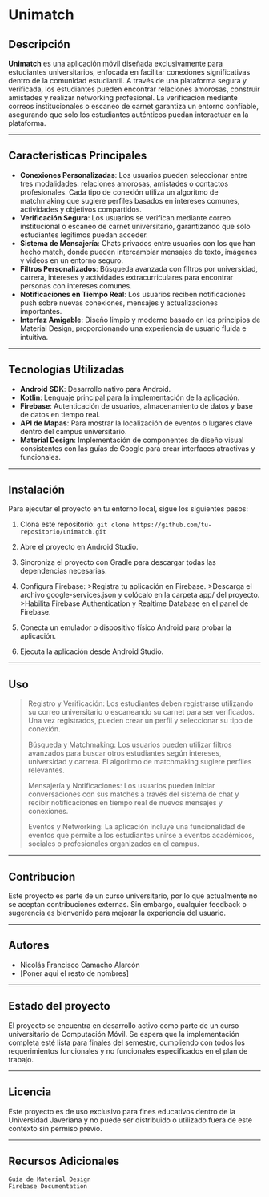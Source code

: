 # Unimatch

## Descripción

**Unimatch** es una aplicación móvil diseñada exclusivamente para estudiantes universitarios, enfocada en facilitar conexiones significativas dentro de la comunidad estudiantil. A través de una plataforma segura y verificada, los estudiantes pueden encontrar relaciones amorosas, construir amistades y realizar networking profesional. La verificación mediante correos institucionales o escaneo de carnet garantiza un entorno confiable, asegurando que solo los estudiantes auténticos puedan interactuar en la plataforma.

---

## Características Principales

- **Conexiones Personalizadas**: Los usuarios pueden seleccionar entre tres modalidades: relaciones amorosas, amistades o contactos profesionales. Cada tipo de conexión utiliza un algoritmo de matchmaking que sugiere perfiles basados en intereses comunes, actividades y objetivos compartidos.
- **Verificación Segura**: Los usuarios se verifican mediante correo institucional o escaneo de carnet universitario, garantizando que solo estudiantes legítimos puedan acceder.
- **Sistema de Mensajería**: Chats privados entre usuarios con los que han hecho match, donde pueden intercambiar mensajes de texto, imágenes y videos en un entorno seguro.
- **Filtros Personalizados**: Búsqueda avanzada con filtros por universidad, carrera, intereses y actividades extracurriculares para encontrar personas con intereses comunes.
- **Notificaciones en Tiempo Real**: Los usuarios reciben notificaciones push sobre nuevas conexiones, mensajes y actualizaciones importantes.
- **Interfaz Amigable**: Diseño limpio y moderno basado en los principios de Material Design, proporcionando una experiencia de usuario fluida e intuitiva.

---

## Tecnologías Utilizadas

- **Android SDK**: Desarrollo nativo para Android.
- **Kotlin**: Lenguaje principal para la implementación de la aplicación.
- **Firebase**: Autenticación de usuarios, almacenamiento de datos y base de datos en tiempo real.
- **API de Mapas**: Para mostrar la localización de eventos o lugares clave dentro del campus universitario.
- **Material Design**: Implementación de componentes de diseño visual consistentes con las guías de Google para crear interfaces atractivas y funcionales.

---

## Instalación

Para ejecutar el proyecto en tu entorno local, sigue los siguientes pasos:

1. Clona este repositorio:
   `
   git clone https://github.com/tu-repositorio/unimatch.git
   `

2. Abre el proyecto en Android Studio.

3. Sincroniza el proyecto con Gradle para descargar todas las dependencias necesarias.

4. Configura Firebase:
        >Registra tu aplicación en Firebase.
        >Descarga el archivo google-services.json y colócalo en la carpeta app/ del proyecto.
        >Habilita Firebase Authentication y Realtime Database en el panel de Firebase.

5. Conecta un emulador o dispositivo físico Android para probar la aplicación.

6. Ejecuta la aplicación desde Android Studio.

---

## Uso
>Registro y Verificación: Los estudiantes deben registrarse utilizando su correo universitario o escaneando su carnet para ser verificados. Una vez registrados, pueden crear un perfil y seleccionar su tipo de conexión.
>
>Búsqueda y Matchmaking: Los usuarios pueden utilizar filtros avanzados para buscar otros estudiantes según intereses, universidad y carrera. El algoritmo de matchmaking sugiere perfiles relevantes.
>
>Mensajería y Notificaciones: Los usuarios pueden iniciar conversaciones con sus matches a través del sistema de chat y recibir notificaciones en tiempo real de nuevos mensajes y conexiones.
>
>Eventos y Networking: La aplicación incluye una funcionalidad de eventos que permite a los estudiantes unirse a eventos académicos, sociales o profesionales organizados en el campus.

---

## Contribucion

Este proyecto es parte de un curso universitario, por lo que actualmente no se aceptan contribuciones externas. Sin embargo, cualquier feedback o sugerencia es bienvenido para mejorar la experiencia del usuario.

---

## Autores

- Nicolás Francisco Camacho Alarcón
- [Poner aqui el resto de nombres]

---

## Estado del proyecto

El proyecto se encuentra en desarrollo activo como parte de un curso universitario de Computación Móvil. Se espera que la implementación completa esté lista para finales del semestre, cumpliendo con todos los requerimientos funcionales y no funcionales especificados en el plan de trabajo.

---

## Licencia
Este proyecto es de uso exclusivo para fines educativos dentro de la Universidad Javeriana y no puede ser distribuido o utilizado fuera de este contexto sin permiso previo.

---

## Recursos Adicionales
    Guía de Material Design
    Firebase Documentation
